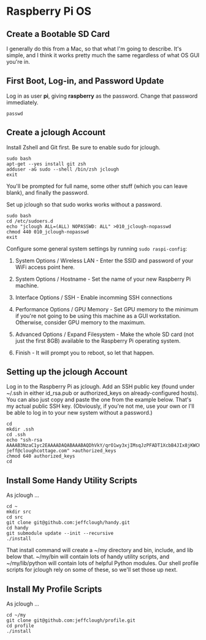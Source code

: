 # Raspberry Pi OS

## Create a Bootable SD Card
I generally do this from a Mac, so that what I'm going to describe. It's simple, and I think it works pretty much the same regardless of what OS GUI you're in.

## First Boot, Log-in, and Password Update
Log in as user **pi**, giving **raspberry** as the password. Change that password immediately.

```shell
passwd
```

## Create a jclough Account
Install Zshell and Git first. Be sure to enable sudo for jclough.

```shell
sudo bash
apt-get --yes install git zsh
adduser -aG sudo --shell /bin/zsh jclough
exit
```

You'll be prompted for full name, some other stuff (which you can leave blank), and finally the password.

Set up jclough so that sudo works works without a password.

```shell
sudo bash
cd /etc/sudoers.d
echo "jclough ALL=(ALL) NOPASSWD: ALL" >010_jclough-nopasswd
chmod 440 010_jclough-nopasswd
exit
```

Configure some general system settings by running `sudo raspi-config`:
1. System Options / Wireless LAN - Enter the SSID and password of your WiFi access point here.
    
1. System Options / Hostname - Set the name of your new Raspberry Pi machine.
    
1. Interface Options / SSH - Enable incomming SSH connections
    
1. Performance Options / GPU Memory - Set GPU memory to the minimum if you're not going to be using this machine as a GUI workstation. Otherwise, consider GPU memory to the maximum.
    
1. Advanced Options / Expand Filesystem - Make the whole SD card (not just the first 8GB) available to the Raspberry Pi operating system.

1. Finish - It will prompt you to reboot, so let that happen.

## Setting up the jclough Account
Log in to the Raspberry Pi as jclough. Add an SSH public key (found under ~/.ssh in either id_rsa.pub or authorized_keys on already-configured hosts). You can also just copy and paste the one from the example below. That's my actual public SSH key. (Obviously, if you're not me, use your own or I'll be able to log in to your new system without a password.)

```shell
cd
mkdir .ssh
cd .ssh
echo "ssh-rsa AAAAB3NzaC1yc2EAAAADAQABAAABAQDhVkY/qrO1wy3xjIMsqJzPFADT1XcbB4JIx8jKWCKQvQqTSrozdUeNAkY1upE49lzilc2pM3+WKcAI+Q7zSg1bj1CgFvS9+4pjfRdS/xMJsTXxsnZEDWqHyENxTrtRh3cfH3aZzwO/N6n8MF6ilNYAkq4H1NiWTzV4saI2Zq3/XDKIhqx7W6GJlIPUYvtFU8mJPJia6mz1XwDLZjHi8vIT5rbDbp+G8lHVsoT6G/KUaoX+GHhDJo3rCDjee0WpWEWLQnZivJ4L4lwSW+Ty23DxNlGYVNXCtKNx9F8e5wMHNZZ0hnBixukrXFDa9RiUwyx4Al2LNM/g74JCjFMXg/ID jeff@cloughcottage.com" >authorized_keys
chmod 640 authorized_keys
cd
```

## Install Some Handy Utility Scripts

As jclough ...

```shell
cd ~
mkdir src
cd src
git clone git@github.com:jeffclough/handy.git
cd handy
git submodule update --init --recursive
./install
```

That install command will create a ~/my directory and bin, include, and lib below that. ~/my/bin will contain lots of handy utility scripts, and ~/my/lib/python will contain lots of helpful Python modules. Our shell profile scripts for jclough rely on some of these, so we'll set those up next.

## Install My Profile Scripts

As jclough ...

```shell
cd ~/my
git clone git@github.com:jeffclough/profile.git
cd profile
./install
```

